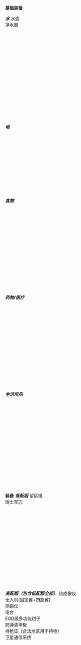 **基础装备**

***水***
水壶<br>
净水器<br>
<br>
<br>
<br>
<br>
<br>
<br>
<br>
<br>
<br>
<br>
<br>
<br>
<br>
<br>
<br>
<br>
<br>
<br>
***电***

<br>
<br>
<br>
<br>
<br>
<br>
<br>
<br>
<br>
<br>
<br>


***食物***
<br>
<br>
<br>
<br>
<br>
<br>
<br>
<br>
<br>
<br>
<br>
<br>
<br>
<br>
<br>
<br>
<br>
<br>
***药物/医疗***
<br>
<br>
<br>
<br>
<br>
<br>
<br>
<br>
<br>
<br>
<br>
<br>
<br>
<br>
<br>
<br>
<br>
<br>
***生活用品***
<br>
<br>
<br>
<br>
<br>
<br>
<br>
<br>
<br>
<br>
<br>
<br>
<br>
<br>
<br>
<br>
<br>
<br>

**装备**
***低配版***
望远镜<br>
瑞士军刀<br>
<br>
<br>
<br>
<br>
<br>
<br>
<br>
<br>
<br>
<br>
<br>
<br>
<br>
<br>
<br>
<br>
***高配版（包含低配版全部）***
热成像仪<br>
无人机(固定翼+四旋翼)<br>
测距仪<br>
电台<br>
EOD级多功能钳子<br>
防弹装甲板<br>
持枪证（合法地区用于持枪）<br>
卫星通信系统<br>
<br>
<br>
<br>
<br>
<br>
<br>
<br>
<br>
<br>
<br>





















